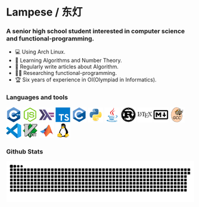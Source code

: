 # Lampese / 东灯
### A senior high school student interested in computer science and functional-programming.

- 💻 Using Arch Linux.
- 🌱 Learning Algorithms and Number Theory.
- 📝 Regularly write articles about Algorithm.
- 🧑‍💻 Researching functional-programming.
- 🏆 Six years of experience in OI(Olympiad in Informatics).

### Languages and tools
<div>
  <img src="https://github.com/devicons/devicon/blob/master/icons/cplusplus/cplusplus-original.svg" title="Cpp" alt="Cpp" width="40" height="40"/>
  <img src="https://github.com/devicons/devicon/blob/master/icons/nodejs/nodejs-original.svg" title="Nodejs" alt="Nodejs" width="40" height="40"/>
  <img src="https://github.com/devicons/devicon/blob/master/icons/haskell/haskell-original.svg" title="Haskell" alt="Haskell" width="40" height="40"/>
  <img src="https://github.com/devicons/devicon/blob/master/icons/typescript/typescript-original.svg" title="Typescript" alt="Typescript" width="40" height="40"/>
  <img src="https://github.com/devicons/devicon/blob/master/icons/c/c-original.svg" title="C" alt="C" width="40" height="40"/>
  <img src="https://github.com/devicons/devicon/blob/master/icons/python/python-original.svg"  title="Python" alt="Python" width="40" height="40"/>
  <img src="https://github.com/devicons/devicon/blob/master/icons/java/java-original.svg" title="Java" alt="Java" width="40" height="40"/>
  <img src="https://github.com/devicons/devicon/raw/master/icons/rust/rust-plain.svg" width="40" height="40"/>
  <img src="https://github.com/devicons/devicon/blob/master/icons/latex/latex-original.svg" width="40" height="40"/>
  <img src="https://github.com/devicons/devicon/blob/master/icons/markdown/markdown-original.svg" width="40" height="40"/>
  <img src="https://github.com/devicons/devicon/blob/master/icons/gcc/gcc-original.svg" title="GCC" alt="GCC" width="40" height="40"/>
  <img src="https://github.com/devicons/devicon/blob/master/icons/vscode/vscode-original.svg" title="Vscode" alt="Vscode" width="40" height="40"/>
  <img src="https://github.com/devicons/devicon/blob/master/icons/vim/vim-original.svg" title="Vim" alt="Vim" width="40" height="40"/>
  <img src="https://github.com/devicons/devicon/blob/master/icons/matlab/matlab-original.svg" title="Matlab" alt="Matlab" width="40" height="40"/>
  <img src="https://github.com/devicons/devicon/blob/master/icons/linux/linux-original.svg" title="Linux" alt="Linux" width="40" height="40"/>
</div>

### Github Stats

![](./github-contribution-grid-snake.svg)
